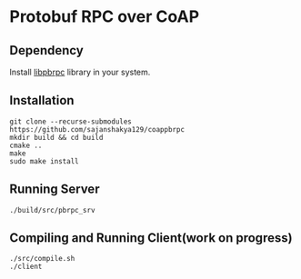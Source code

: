 # Protobuf RPC over CoAP

## Dependency
Install [libpbrpc](https://github.com/sajanshakya129/libpbrpc.git) library in your system.


## Installation
```
git clone --recurse-submodules https://github.com/sajanshakya129/coappbrpc
mkdir build && cd build
cmake ..
make
sudo make install
```

## Running Server
```
./build/src/pbrpc_srv
```
## Compiling and Running Client(work on progress)
```
./src/compile.sh
./client
```
